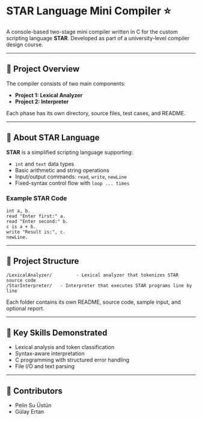 # STAR Language Mini Compiler ⭐

A console-based two-stage mini compiler written in C for the custom scripting language **STAR**. Developed as part of a university-level compiler design course.

---

## 🔧 Project Overview

The compiler consists of two main components:

* **Project 1: Lexical Analyzer**
* **Project 2: Interpreter**

Each phase has its own directory, source files, test cases, and README.

---

## 🚀 About STAR Language

**STAR** is a simplified scripting language supporting:

* `int` and `text` data types
* Basic arithmetic and string operations
* Input/output commands: `read`, `write`, `newLine`
* Fixed-syntax control flow with `loop ... times`

### Example STAR Code

```star
int a, b.
read "Enter first:" a.
read "Enter second:" b.
c is a + b.
write "Result is:", c.
newLine.
```

---

## 📂 Project Structure

```
/LexicalAnalyzer/         - Lexical analyzer that tokenizes STAR source code
/StarInterpreter/   - Interpreter that executes STAR programs line by line
```

Each folder contains its own README, source code, sample input, and optional report.

---

## 🧠 Key Skills Demonstrated

* Lexical analysis and token classification
* Syntax-aware interpretation
* C programming with structured error handling
* File I/O and text parsing

---

## 👥 Contributors

* Pelin Su Üstün
* Gülay Ertan
